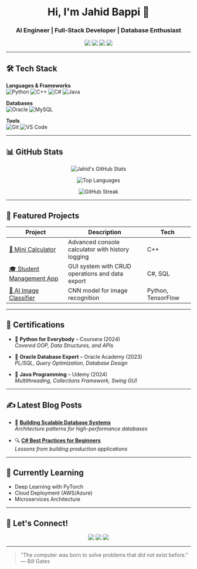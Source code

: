 <h1 align="center">Hi, I'm Jahid Bappi 👋</h1>
<h3 align="center">AI Engineer | Full-Stack Developer | Database Enthusiast</h3>

<p align="center">
  <a href="https://github.com/jahidbappi"><img src="https://img.shields.io/badge/GitHub-100000?style=for-the-badge&logo=github&logoColor=white" /></a>
  <a href="https://linkedin.com/in/jahidbappi"><img src="https://img.shields.io/badge/LinkedIn-0A66C2?style=for-the-badge&logo=linkedin&logoColor=white" /></a>
  <a href="mailto:jahidbappi@email.com"><img src="https://img.shields.io/badge/Email-D14836?style=for-the-badge&logo=gmail&logoColor=white" /></a>
  <a href="https://jahidbappi.medium.com"><img src="https://medium.com/@jahidcric2000?style=for-the-badge&logo=medium&logoColor=white" /></a>
</p>

---

## 🛠️ Tech Stack

**Languages & Frameworks**  
![Python](https://img.shields.io/badge/Python-3776AB?style=flat&logo=python&logoColor=white)
![C++](https://img.shields.io/badge/C++-00599C?style=flat&logo=c%2B%2B&logoColor=white)
![C#](https://img.shields.io/badge/C%23-239120?style=flat&logo=c-sharp&logoColor=white)
![Java](https://img.shields.io/badge/Java-007396?style=flat&logo=java&logoColor=white)

**Databases**  
![Oracle](https://img.shields.io/badge/Oracle-F80000?style=flat&logo=oracle&logoColor=white)
![MySQL](https://img.shields.io/badge/MySQL-4479A1?style=flat&logo=mysql&logoColor=white)

**Tools**  
![Git](https://img.shields.io/badge/Git-F05032?style=flat&logo=git&logoColor=white)
![VS Code](https://img.shields.io/badge/VS_Code-007ACC?style=flat&logo=visual-studio-code&logoColor=white)

---

## 📊 GitHub Stats

<div align="center">
  
  ![Jahid's GitHub Stats](https://github-readme-stats.vercel.app/api?username=jahidbappi&show_icons=true&theme=radical&hide_border=true)
  
  ![Top Languages](https://github-readme-stats.vercel.app/api/top-langs/?username=jahidbappi&layout=compact&theme=radical&hide_border=true)
  
  ![GitHub Streak](https://streak-stats.demolab.com/?user=jahidbappi&theme=radical&hide_border=true)
</div>

---

## 🚀 Featured Projects

| Project | Description | Tech |
|---------|-------------|------|
| [🧮 Mini Calculator](https://github.com/jahidbappi/mini-calculator) | Advanced console calculator with history logging | C++ |
| [🎓 Student Management App](https://github.com/jahidbappi/student-management-app) | GUI system with CRUD operations and data export | C#, SQL |
| [🤖 AI Image Classifier](https://github.com/jahidbappi/ai-image-classifier) | CNN model for image recognition | Python, TensorFlow |

---

## 📜 Certifications

- 🥇 **Python for Everybody** – Coursera (2024)  
  *Covered OOP, Data Structures, and APIs*
  
- 🥈 **Oracle Database Expert** – Oracle Academy (2023)  
  *PL/SQL, Query Optimization, Database Design*
  
- 🥉 **Java Programming** – Udemy (2024)  
  *Multithreading, Collections Framework, Swing GUI*

---

## ✍️ Latest Blog Posts

- 📝 **[Building Scalable Database Systems](https://medium.com/@jahidbappi/database-design-patterns)**  
  *Architecture patterns for high-performance databases*

- 🔍 **[C# Best Practices for Beginners](https://medium.com/@jahidbappi/csharp-tips)**  
  *Lessons from building production applications*
---

## 🎯 Currently Learning

- Deep Learning with PyTorch
- Cloud Deployment (AWS/Azure)
- Microservices Architecture

---

## 💬 Let's Connect!

<p align="center">
  <a href="https://linkedin.com/in/jahidbappi"><img src="https://img.shields.io/badge/LinkedIn-0A66C2?style=for-the-badge&logo=linkedin&logoColor=white" /></a>
  <a href="mailto:jahidbappi@email.com"><img src="https://img.shields.io/badge/Email-D14836?style=for-the-badge&logo=gmail&logoColor=white" /></a>
  <a href="https://twitter.com/jahidbappi"><img src="https://img.shields.io/badge/Twitter-1DA1F2?style=for-the-badge&logo=twitter&logoColor=white" /></a>
</p>

---

> "The computer was born to solve problems that did not exist before." — Bill Gates
